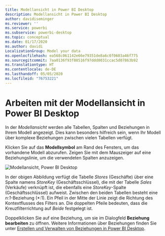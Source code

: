 ```yaml
---
title: Modellansicht in Power BI Desktop
description: Modellansicht in Power BI Desktop
author: davidiseminger
ms.reviewer: ''
ms.service: powerbi
ms.subservice: powerbi-desktop
ms.topic: conceptual
ms.date: 01/17/2020
ms.author: davidi
LocalizationGroup: Model your data
ms.openlocfilehash: ea568c061142e66e79351de8a6c0f0603a46f775
ms.sourcegitcommit: 7aa0136f93f88516f97ddd8031ccac5d07863b92
ms.translationtype: HT
ms.contentlocale: de-DE
ms.lasthandoff: 05/05/2020
ms.locfileid: "76753221"
---
```

# <a name="work-with-model-view-in-power-bi-desktop"></a>Arbeiten mit der Modellansicht in Power BI Desktop

In der *Modellansicht* werden alle Tabellen, Spalten und Beziehungen in Ihrem Modell angezeigt. Dies kann besonders hilfreich sein, wenn Ihr Modell über komplexe Beziehungen zwischen vielen Tabellen verfügt.

Klicken Sie auf das **Modellsymbol** am Rand des Fensters, um das vorhandene Modell abzurufen. Zeigen Sie mit dem Mauszeiger auf eine Beziehungslinie, um die verwendeten Spalten anzuzeigen.

![Modellansicht, Power BI Desktop](media/desktop-relationship-view/model-view-full-screen.png)

In der obigen Abbildung verfügt die Tabelle *Stores* (Geschäfte) über eine Spalte namens *StoreKey* (Geschäftsschlüssel), die mit der Tabelle *Sales* (Verkäufe) verknüpft ist, die ebenfalls eine *StoreKey*-Spalte (Geschäftsschlüssel) aufweist. Zwischen den beiden Tabellen besteht eine *n:1*-Beziehung (\*:1). Ein Pfeil in der Mitte der Linie zeigt die Richtung des Kontextflusses des Filters an. Die doppelten Pfeile bedeuten, dass die Kreuzfilterrichtung auf *Beide* festgelegt ist.

Doppelklicken Sie auf eine Beziehung, um sie im Dialogfeld **Beziehung bearbeiten** zu öffnen. Weitere Informationen über Beziehungen finden Sie unter [Erstellen und Verwalten von Beziehungen in Power BI Desktop](desktop-create-and-manage-relationships.md).
